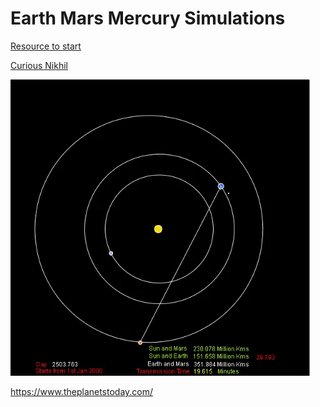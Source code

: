 # Earth Mars Mercury Simulations
 [Resource to start](https://thecuriousnikhil.wordpress.com/2017/04/22/solar-system-simulator-for-dummies/)
 
 [Curious Nikhil](https://github.com/Curious-Nikhil/Solar-System-Simulator)
 
<img src="https://raw.githubusercontent.com/somerongit/somerongit/main/img/project/solar.gif">

https://www.theplanetstoday.com/
